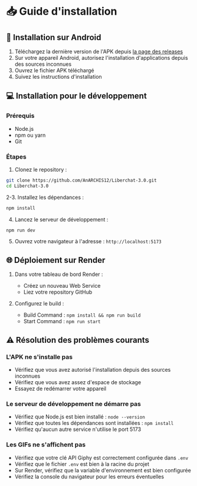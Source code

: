 # 📥 Guide d'installation

## 📱 Installation sur Android

1. Téléchargez la dernière version de l'APK depuis [la page des releases](https://github.com/AnARCHIS12/Liberchat-3.0/releases/latest)
2. Sur votre appareil Android, autorisez l'installation d'applications depuis des sources inconnues
3. Ouvrez le fichier APK téléchargé
4. Suivez les instructions d'installation

## 💻 Installation pour le développement

### Prérequis
- Node.js
- npm ou yarn
- Git

### Étapes

1. Clonez le repository :
```bash
git clone https://github.com/AnARCHIS12/Liberchat-3.0.git
cd Liberchat-3.0
```

2-3. Installez les dépendances :
```bash
npm install
```

4. Lancez le serveur de développement :
```bash
npm run dev
```

5. Ouvrez votre navigateur à l'adresse : `http://localhost:5173`

## 🌐 Déploiement sur Render

1. Dans votre tableau de bord Render :
   - Créez un nouveau Web Service
   - Liez votre repository GitHub



2. Configurez le build :
   - Build Command : `npm install && npm run build`
   - Start Command : `npm run start`

## ⚠️ Résolution des problèmes courants

### L'APK ne s'installe pas
- Vérifiez que vous avez autorisé l'installation depuis des sources inconnues
- Vérifiez que vous avez assez d'espace de stockage
- Essayez de redémarrer votre appareil

### Le serveur de développement ne démarre pas
- Vérifiez que Node.js est bien installé : `node --version`
- Vérifiez que toutes les dépendances sont installées : `npm install`
- Vérifiez qu'aucun autre service n'utilise le port 5173

### Les GIFs ne s'affichent pas
- Vérifiez que votre clé API Giphy est correctement configurée dans `.env`
- Vérifiez que le fichier `.env` est bien à la racine du projet
- Sur Render, vérifiez que la variable d'environnement est bien configurée
- Vérifiez la console du navigateur pour les erreurs éventuelles
